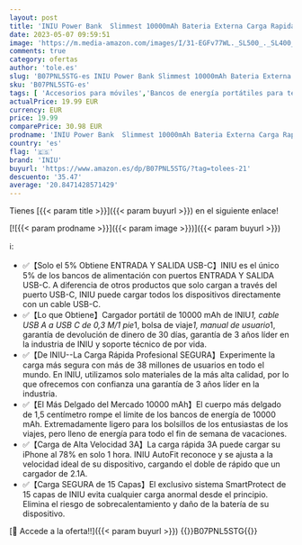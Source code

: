 ```yaml
---
layout: post
title: 'INIU Power Bank  Slimmest 10000mAh Bateria Externa Carga Rapida  3A USB C Cargador Portatil 3 Puertos Powerbank para iPhone 14 13 12 11 X Pro MAX Samsung S22 S21 S20 Xiaomi iPad Tablet Airpods etc.'
date: 2023-05-07 09:59:51
image: 'https://m.media-amazon.com/images/I/31-EGFv77WL._SL500_._SL400_.jpg'
comments: true
category: ofertas
author: 'tole.es'
slug: 'B07PNL5STG-es INIU Power Bank Slimmest 10000mAh Bateria Externa Carga...'
sku: 'B07PNL5STG-es'
tags: [ 'Accesorios para móviles','Bancos de energía portátiles para teléfonos móviles','Cargadores para móviles','Comunicación móvil y accesorios','Electrónica','iniu','ipad','iphone','🇪🇸', ]
actualPrice: 19.99 EUR
currency: EUR
price: 19.99
comparePrice: 30.98 EUR
prodname: 'INIU Power Bank  Slimmest 10000mAh Bateria Externa Carga Rapida  3A USB C Cargador Portatil 3 Puertos Powerbank para iPhone 14 13 12 11 X Pro MAX Samsung S22 S21 S20 Xiaomi iPad Tablet Airpods etc.'
country: 'es'
flag: '🇪🇸'
brand: 'INIU'
buyurl: 'https://www.amazon.es/dp/B07PNL5STG/?tag=tolees-21'
descuento: '35.47'
average: '20.8471428571429'
---
```


Tienes [{{< param title >}}]({{< param buyurl >}}) en el siguiente enlace!

[![{{< param prodname >}}]({{< param image >}})]({{< param buyurl >}})

ℹ️:

- ✅【Solo el 5% Obtiene ENTRADA Y SALIDA USB-C】INIU es el único 5% de los bancos de alimentación con puertos ENTRADA Y SALIDA USB-C. A diferencia de otros productos que solo cargan a través del puerto USB-C, INIU puede cargar todos los dispositivos directamente con un cable USB-C.
- ✅【Lo que Obtiene】Cargador portátil de 10000 mAh de INIU*1, cable USB A a USB C de 0,3 M/1 pie*1, bolsa de viaje*1, manual de usuario*1, garantía de devolución de dinero de 30 días, garantía de 3 años líder en la industria de INIU y soporte técnico de por vida.
- ✅【De INIU--La Carga Rápida Profesional SEGURA】Experimente la carga más segura con más de 38 millones de usuarios en todo el mundo. En INIU, utilizamos solo materiales de la más alta calidad, por lo que ofrecemos con confianza una garantía de 3 años líder en la industria.
- ✅【El Más Delgado del Mercado 10000 mAh】El cuerpo más delgado de 1,5 centímetro rompe el límite de los bancos de energía de 10000 mAh. Extremadamente ligero para los bolsillos de los entusiastas de los viajes, pero lleno de energía para todo el fin de semana de vacaciones.
- ✅【Carga de Alta Velocidad 3A】La carga rápida 3A puede cargar su iPhone al 78% en solo 1 hora. INIU AutoFit reconoce y se ajusta a la velocidad ideal de su dispositivo, cargando el doble de rápido que un cargador de 2.1A.
- ✅【Carga SEGURA de 15 Capas】El exclusivo sistema SmartProtect de 15 capas de INIU evita cualquier carga anormal desde el principio. Elimina el riesgo de sobrecalentamiento y daño de la batería de su dispositivo.

[🛒 Accede a la oferta!!]({{< param buyurl >}})
{{<world>}}B07PNL5STG{{</world>}}
